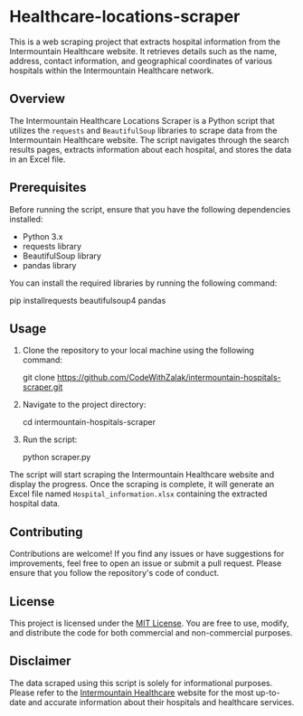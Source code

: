 # Healthcare-locations-scraper


This is a web scraping project that extracts hospital information from the Intermountain Healthcare website. It retrieves details such as the name, address, contact information, and geographical coordinates of various hospitals within the Intermountain Healthcare network.

## Overview

The Intermountain Healthcare Locations Scraper is a Python script that utilizes the `requests` and `BeautifulSoup` libraries to scrape data from the Intermountain Healthcare website. The script navigates through the search results pages, extracts information about each hospital, and stores the data in an Excel file.

## Prerequisites

Before running the script, ensure that you have the following dependencies installed:

- Python 3.x
- requests library
- BeautifulSoup library
- pandas library

You can install the required libraries by running the following command:

pip installrequests beautifulsoup4 pandas

## Usage

1. Clone the repository to your local machine using the following command:

      git clone https://github.com/CodeWithZalak/intermountain-hospitals-scraper.git

2. Navigate to the project directory:

      cd intermountain-hospitals-scraper

3. Run the script:

      python scraper.py


The script will start scraping the Intermountain Healthcare website and display the progress. Once the scraping is complete, it will generate an Excel file named `Hospital_information.xlsx` containing the extracted hospital data.

## Contributing

Contributions are welcome! If you find any issues or have suggestions for improvements, feel free to open an issue or submit a pull request. Please ensure that you follow the repository's code of conduct.

## License

This project is licensed under the [MIT License](LICENSE). You are free to use, modify, and distribute the code for both commercial and non-commercial purposes.

## Disclaimer

The data scraped using this script is solely for informational purposes. Please refer to the [Intermountain Healthcare](https://intermountainhealthcare.org/) website for the most up-to-date and accurate information about their hospitals and healthcare services.
